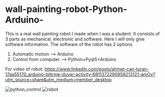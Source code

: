 # wall-painting-robot-Python-Arduino-
This is a real wall painting robot I made when I was a student.
It consists of 3 parts as mechanical, electronic and software. Here I will only give software information.
The software of the robot has 2 options.

1. Automatic motion --> Arduino
2. Control from computer --> Python+Pyqt5+Arduino

For video of robot:
https://www.linkedin.com/posts/ahmet-can-turan-17aa55170_arduino-bitirme-duvar-activity-6811372290958213121-amOy?utm_source=share&utm_medium=member_desktop
 
![python_control](https://user-images.githubusercontent.com/115570807/195451158-0b9c569d-a3ad-4d55-94a5-5ce4966084b3.jpg)
![robot](https://user-images.githubusercontent.com/115570807/195451361-e404df7e-9857-4d2c-8892-4c03a7a6de81.jpg)





